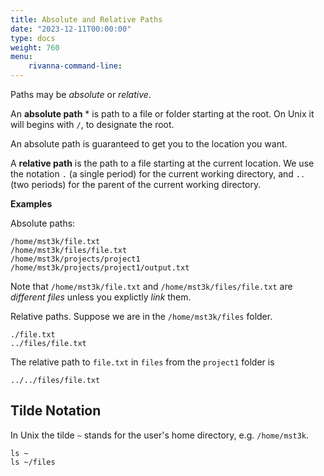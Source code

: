```yaml
---
title: Absolute and Relative Paths
date: "2023-12-11T00:00:00"
type: docs 
weight: 760
menu: 
    rivanna-command-line:
---
```


Paths may be _absolute_ or _relative_.

An __absolute path__ * is path to a file or folder starting at the root. On Unix it will begins with `/`, to designate the root.

An absolute path is guaranteed to get you to the location you want.

A __relative path__ is the path to a file starting at the current location.  We use the notation `.` (a single period) for the current working directory, and `..` (two periods) for the parent of the current working directory.

**Examples**

Absolute paths:
```no-highlight
/home/mst3k/file.txt 
/home/mst3k/files/file.txt
/home/mst3k/projects/project1
/home/mst3k/projects/project1/output.txt
```
Note that `/home/mst3k/file.txt` and `/home/mst3k/files/file.txt` are _different files_ unless you explictly _link_ them.

Relative paths.  Suppose we are in the `/home/mst3k/files` folder.
```no-highlight
./file.txt		
../files/file.txt
```
The relative path to `file.txt` in `files` from the `project1` folder is
```no-highlight
../../files/file.txt
```

## Tilde Notation

In Unix the tilde `~` stands for the user's home directory, e.g. `/home/mst3k`.
```no-hightlight
ls ~
ls ~/files
```
